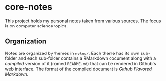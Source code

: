 # core-notes

This project holds my personal notes taken from various sources. The focus is
on computer science topics.

## Organization

Notes are organized by themes in `notes/`. Each theme has its own sub-folder
and each sub-folder contains a RMarkdown document along with a *compiled*
version of it (named `README.md`) that can be rendered in Github's web
interface. The format of the compiled document is *Github Flavored Markdown*.
